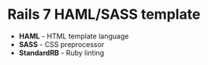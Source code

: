 # Rails 7 HAML/SASS template

- **HAML** - HTML template language
- **SASS** - CSS preprocessor
- **StandardRB** - Ruby linting
